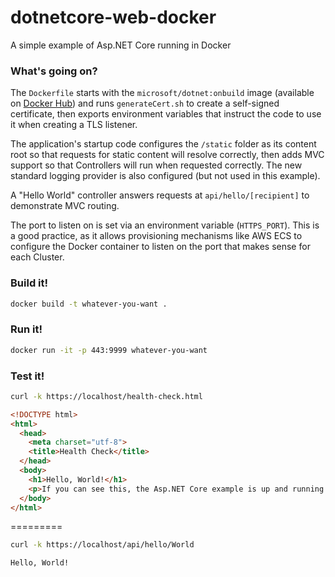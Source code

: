 # dotnetcore-web-docker

A simple example of Asp.NET Core running in Docker

### What's going on?

The `Dockerfile` starts with the `microsoft/dotnet:onbuild` image (available on [Docker Hub]) and runs `generateCert.sh` to create a self-signed certificate, then exports environment variables that instruct the code to use it when creating a TLS listener.

The application's startup code configures the `/static` folder as its content root so that requests for static content will resolve correctly, then adds MVC support so that Controllers will run when requested correctly. The new standard logging provider is also configured (but not used in this example).

A "Hello World" controller answers requests at `api/hello/[recipient]` to demonstrate MVC routing.

The port to listen on is set via an environment variable (`HTTPS_PORT`). This is a good practice, as it allows provisioning mechanisms like AWS ECS to configure the Docker container to listen on the port that makes sense for each Cluster.

### Build it!

```bash
docker build -t whatever-you-want .
```

### Run it!

```bash
docker run -it -p 443:9999 whatever-you-want
```

### Test it!

```bash
curl -k https://localhost/health-check.html
```

```html
<!DOCTYPE html>
<html>
  <head>
    <meta charset="utf-8">
    <title>Health Check</title>
  </head>
  <body>
    <h1>Hello, World!</h1>
    <p>If you can see this, the Asp.NET Core example is up and running in Docker.</p>
  </body>
</html>
```
=========

```bash
curl -k https://localhost/api/hello/World
```

```
Hello, World!
```

[Docker Hub]: https://hub.docker.com/
